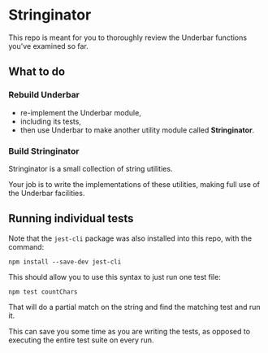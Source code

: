 # Stringinator

This repo is meant for you to thoroughly review the Underbar functions you've examined so far.

## What to do

### Rebuild Underbar

* re-implement the Underbar module,
* including its tests,
* then use Underbar to make another utility module called **Stringinator**.

### Build Stringinator

Stringinator is a small collection of string utilities.

Your job is to write the implementations of these utilities, making full use of the Underbar facilities.

## Running individual tests

Note that the `jest-cli` package was also installed into this repo, with the command:

```
npm install --save-dev jest-cli
```

This should allow you to use this syntax to just run one test file:

```
npm test countChars
```

That will do a partial match on the string and find the matching test and run it.

This can save you some time as you are writing the tests, as opposed to executing the entire test suite on every run.
